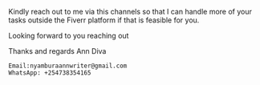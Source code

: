 Kindly reach out to me via this channels so that I can handle more of your tasks outside the Fiverr platform if that is feasible for you.

Looking forward to you reaching out 

Thanks and regards 
Ann Diva 

    Email:nyamburaannwriter@gmail.com
    WhatsApp: +254738354165
